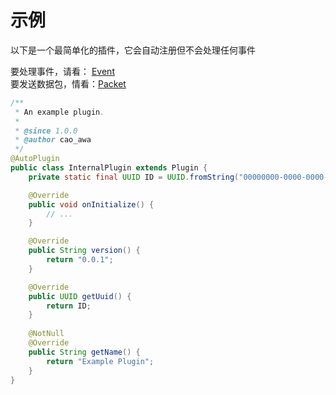 # 示例
以下是一个最简单化的插件，它会自动注册但不会处理任何事件

要处理事件，请看： [Event](/doc/zh_cn/develop/event/README.md)\
要发送数据包，情看：[Packet](/doc/zh_cn/develop/packet/README.md)
```java
/**
 * An example plugin.
 *
 * @since 1.0.0
 * @author cao_awa
 */
@AutoPlugin
public class InternalPlugin extends Plugin {
    private static final UUID ID = UUID.fromString("00000000-0000-0000-0000-000000000000");

    @Override
    public void onInitialize() {
        // ...
    }

    @Override
    public String version() {
        return "0.0.1";
    }

    @Override
    public UUID getUuid() {
        return ID;
    }
    
    @NotNull
    @Override
    public String getName() {
        return "Example Plugin";
    }
}
```
